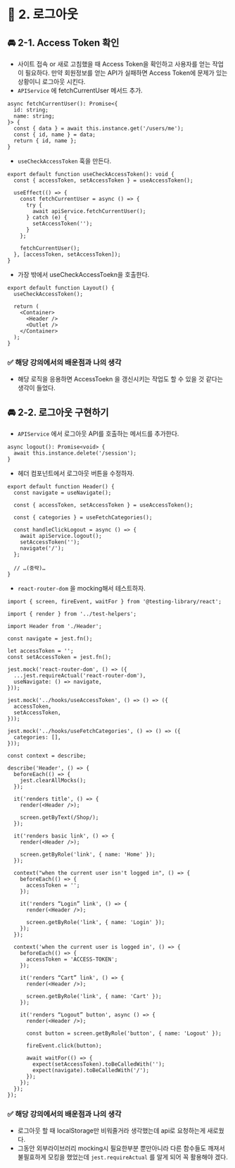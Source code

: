 # 🌈 2. 로그아웃

## 🚘 2-1. Access Token 확인

- 사이트 접속 or 새로 고침했을 때 Access Token을 확인하고 사용자를 얻는 작업이 필요하다. 만약 회원정보를 얻는 API가 실패하면 Access Token에 문제가 있는 상황이니 로그아웃 시킨다.
- `APIService` 에 fetchCurrentUser 메서드 추가.

```tsx
async fetchCurrentUser(): Promise<{
  id: string;
  name: string;
}> {
  const { data } = await this.instance.get('/users/me');
  const { id, name } = data;
  return { id, name };
}
```

- `useCheckAccessToken` 훅을 만든다.

```tsx
export default function useCheckAccessToken(): void {
  const { accessToken, setAccessToken } = useAccessToken();

  useEffect(() => {
    const fetchCurrentUser = async () => {
      try {
        await apiService.fetchCurrentUser();
      } catch (e) {
        setAccessToken('');
      }
    };

    fetchCurrentUser();
  }, [accessToken, setAccessToken]);
}
```

- 가장 밖에서 useCheckAccessToekn을 호출한다.

```tsx
export default function Layout() {
  useCheckAccessToken();

  return (
    <Container>
      <Header />
      <Outlet />
    </Container>
  );
}
```

### ✅ 해당 강의에서의 배운점과 나의 생각

- 해당 로직을 응용하면 AccessToekn 을 갱신시키는 작업도 할 수 있을 것 같다는 생각이 들었다.

## 🚘 2-2. 로그아웃 구현하기

- `APIService` 에서 로그아웃 API를 호출하는 메서드를 추가한다.

```tsx
async logout(): Promise<void> {
  await this.instance.delete('/session');
}
```

- 헤더 컴포넌트에서 로그아웃 버튼을 수정하자.

```tsx
export default function Header() {
  const navigate = useNavigate();

  const { accessToken, setAccessToken } = useAccessToken();

  const { categories } = useFetchCategories();

  const handleClickLogout = async () => {
    await apiService.logout();
    setAccessToken('');
    navigate('/');
  };

  // …(중략)…
}
```

- `react-router-dom` 을 mocking해서 테스트하자.

```tsx
import { screen, fireEvent, waitFor } from '@testing-library/react';

import { render } from '../test-helpers';

import Header from './Header';

const navigate = jest.fn();

let accessToken = '';
const setAccessToken = jest.fn();

jest.mock('react-router-dom', () => ({
  ...jest.requireActual('react-router-dom'),
  useNavigate: () => navigate,
}));

jest.mock('../hooks/useAccessToken', () => () => ({
  accessToken,
  setAccessToken,
}));

jest.mock('../hooks/useFetchCategories', () => () => ({
  categories: [],
}));

const context = describe;

describe('Header', () => {
  beforeEach(() => {
    jest.clearAllMocks();
  });

  it('renders title', () => {
    render(<Header />);

    screen.getByText(/Shop/);
  });

  it('renders basic link', () => {
    render(<Header />);

    screen.getByRole('link', { name: 'Home' });
  });

  context("when the current user isn't logged in", () => {
    beforeEach(() => {
      accessToken = '';
    });

    it('renders “Login” link', () => {
      render(<Header />);

      screen.getByRole('link', { name: 'Login' });
    });
  });

  context('when the current user is logged in', () => {
    beforeEach(() => {
      accessToken = 'ACCESS-TOKEN';
    });

    it('renders “Cart” link', () => {
      render(<Header />);

      screen.getByRole('link', { name: 'Cart' });
    });

    it('renders “Logout” button', async () => {
      render(<Header />);

      const button = screen.getByRole('button', { name: 'Logout' });

      fireEvent.click(button);

      await waitFor(() => {
        expect(setAccessToken).toBeCalledWith('');
        expect(navigate).toBeCalledWith('/');
      });
    });
  });
});
```

### ✅ 해당 강의에서의 배운점과 나의 생각

- 로그아웃 할 때 localStorage만 비워줄거라 생각했는데 api로 요청하는게 새로웠다.
- 그동안 외부라이브러리 mocking시 필요한부분 뿐만아니라 다른 함수들도 깨져서 불필효하게 모킹을 했었는데 `jest.requireActual` 를 알게 되어 꼭 활용해야 겠다.
